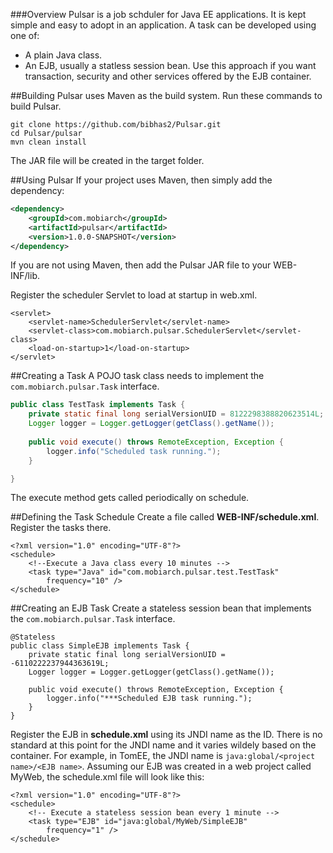 ###Overview
Pulsar is a job schduler for Java EE applications. It is kept simple and easy to adopt in
an application. A task can be developed using one of:

- A plain Java class.
- An EJB, usually a statless session bean. Use this approach if you want transaction, 
security and other services offered by the EJB container.

##Building
Pulsar uses Maven as the build system. Run these commands to build Pulsar.

```
git clone https://github.com/bibhas2/Pulsar.git
cd Pulsar/pulsar
mvn clean install
```

The JAR file will be created in the target folder.

##Using Pulsar
If your project uses Maven, then simply add the dependency:

``` xml
<dependency>
	<groupId>com.mobiarch</groupId>
	<artifactId>pulsar</artifactId>
	<version>1.0.0-SNAPSHOT</version>
</dependency>
```

If you are not using Maven, then add the Pulsar JAR file to your WEB-INF/lib.

Register the scheduler Servlet to load at startup in web.xml.

```
<servlet>
	<servlet-name>SchedulerServlet</servlet-name>
	<servlet-class>com.mobiarch.pulsar.SchedulerServlet</servlet-class>
	<load-on-startup>1</load-on-startup>
</servlet>
```
##Creating a Task
A POJO task class needs to implement the ``com.mobiarch.pulsar.Task`` interface.

``` java
public class TestTask implements Task {
	private static final long serialVersionUID = 8122298388820623514L;
	Logger logger = Logger.getLogger(getClass().getName());
	
	public void execute() throws RemoteException, Exception {
		logger.info("Scheduled task running.");
	}

}
```

The execute method gets called periodically on schedule.

##Defining the Task Schedule
Create a file called **WEB-INF/schedule.xml**. Register the tasks there.

```
<?xml version="1.0" encoding="UTF-8"?>
<schedule>
	<!--Execute a Java class every 10 minutes -->
	<task type="Java" id="com.mobiarch.pulsar.test.TestTask"
		frequency="10" />
</schedule>
```

##Creating an EJB Task
Create a stateless session bean that implements the ``com.mobiarch.pulsar.Task`` interface.

```
@Stateless
public class SimpleEJB implements Task {
	private static final long serialVersionUID = -6110222237944363619L;
	Logger logger = Logger.getLogger(getClass().getName());

	public void execute() throws RemoteException, Exception {
		logger.info("***Scheduled EJB task running.");
	}
}
```

Register the EJB in **schedule.xml** using its JNDI name as the ID. There is no standard
at this point for the JNDI name and it varies wildely based on the container. For
example, in TomEE, the JNDI name is ``java:global/<project name>/<EJB name>``. Assuming
our EJB was created in a web project called MyWeb, the schedule.xml file will look like
this:

```
<?xml version="1.0" encoding="UTF-8"?>
<schedule>
	<!-- Execute a stateless session bean every 1 minute -->
	<task type="EJB" id="java:global/MyWeb/SimpleEJB"
		frequency="1" />
</schedule>
```
